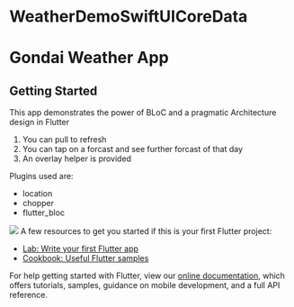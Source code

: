 # WeatherDemoSwiftUICoreData

# Gondai Weather App



## Getting Started

This app demonstrates the power of BLoC and a pragmatic Architecture design in Flutter
1. You can pull to refresh
2. You can tap on a forcast and see further forcast of that day
3. An overlay helper is provided

Plugins used are:
- location 
- chopper 
- flutter_bloc

<img src="https://github.com/gondaimgano/WeatherDemoSwiftUICoreData/master/Simulator Screen Shot - iPhone 11 Pro Max - 2021-04-29 at 18.00.35.png"/>
A few resources to get you started if this is your first Flutter project:

- [Lab: Write your first Flutter app](https://flutter.dev/docs/get-started/codelab)
- [Cookbook: Useful Flutter samples](https://flutter.dev/docs/cookbook)

For help getting started with Flutter, view our
[online documentation](https://flutter.dev/docs), which offers tutorials,
samples, guidance on mobile development, and a full API reference.
